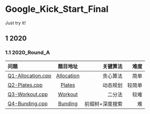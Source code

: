 # Google_Kick_Start_Final

Just try it!

## 1 2020

### 1.1 2020_Round_A

| 问题                                                                           |                                                               题目地址                                                               |        关键算法 |   难度 |
| :----------------------------------------------------------------------------- | :----------------------------------------------------------------------------------------------------------------------------------: | --------------: | -----: |
| <a href="2020_Round_A/Q1-Allocation.cpp" target="_blank">Q1-Allocation.cpp</a> | <a href="https://codingcompetitions.withgoogle.com/kickstart/round/000000000019ffc7/00000000001d3f56" target="_blank">Allocation</a> |        贪心算法 |   简单 |
| <a href="2020_Round_A/Q2-Plates.cpp" target="_blank">Q2-Plates.cpp</a>         |   <a href="https://codingcompetitions.withgoogle.com/kickstart/round/000000000019ffc7/00000000001d40bb" target="_blank">Plates</a>   |        动态规划 | 较简单 |
| <a href="2020_Round_A/Q3-Workout.cpp" target="_blank">Q3-Workout.cpp</a>       |  <a href="https://codingcompetitions.withgoogle.com/kickstart/round/000000000019ffc7/00000000001d3f5b" target="_blank">Workout</a>   |          二分法 |   较难 |
| <a href="2020_Round_A/Q4-Bunding.cpp" target="_blank">Q4-Bunding.cpp</a>       |  <a href="https://codingcompetitions.withgoogle.com/kickstart/round/000000000019ffc7/00000000001d3ff3" target="_blank">Bunding</a>   | 前缀树+深度搜索 |     难 |
